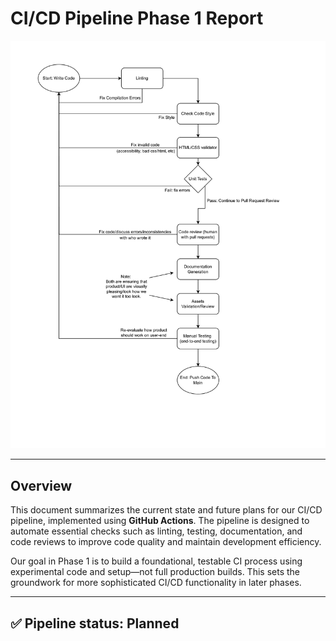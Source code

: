 # CI/CD Pipeline Phase 1 Report

![Pipeline Diagram](./phase1.png)

---

## Overview

This document summarizes the current state and future plans for our CI/CD pipeline, implemented using **GitHub Actions**. The pipeline is designed to automate essential checks such as linting, testing, documentation, and code reviews to improve code quality and maintain development efficiency.

Our goal in Phase 1 is to build a foundational, testable CI process using experimental code and setup—not full production builds. This sets the groundwork for more sophisticated CI/CD functionality in later phases.

---

## ✅ Pipeline status: Planned


